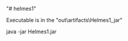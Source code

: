 "# helmes1"

Executable is in the "out\artifacts\Helmes1_jar"

java -jar Helmes1.jar <word> <dictionary> 
